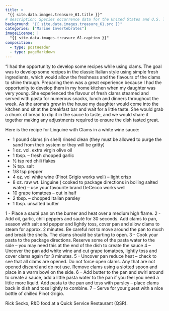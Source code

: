 ```yaml
---
title: >
 "{{ site.data.images.treasure_61.title }}"
# description: Species occurrence data for the United States and U.S. Territories.
background: "{{ site.data.images.treasure_61.src }}"
categories: ["Marine Invertebrates"]
imageLicense: |
  "{{ site.data.images.treasure_61.caption }}"
composition:
  - type: postHeader
  - type: pageMarkdown
---
```


“I had the opportunity to develop some recipes while using clams. The goal was to develop some recipes in the classic Italian style using simple fresh ingredients, which would allow the freshness and the flavours of the clams to shine through. Preparing them was a great experience because I had the opportunity to develop them in my home kitchen when my daughter was very young. She experienced the flavour of fresh clams steamed and served with pasta for numerous snacks, lunch and dinners throughout the week. As the aroma’s grew in the house my daughter would come into the kitchen and sit at the breakfast bar and wait for a little taste. She would grab a chunk of bread to dip it in the sauce to taste, and we would share it together making any adjustments required to ensure the dish tasted great.

Here is the recipe for Linguine with Clams in a white wine sauce:
- 1 pound clams (in shell) rinsed clean (they must be allowed to purge the sand from their system or they will be gritty)
- 1 oz. vol. extra virgin olive oil
- 1 tbsp. – fresh chopped garlic
- ½ tsp red chili flakes
- ¼ tsp. salt
- 1/8 tsp pepper
- 4 oz. vol white wine (Pinot Grigio works well) – light crisp
- 8 oz. raw wt. Linguine ( cooked to package directions in boiling salted water) – use your favourite brand DeCecco works well
- 10 grape tomatoes – cut in half
- 2 tbsp. – chopped Italian parsley
- 1 tbsp. unsalted butter

1 - Place a sauté pan on the burner and heat over a medium high flame.
2 - Add oil, garlic, chili peppers and sauté for 30 seconds. Add clams to pan, season with salt and pepper and lightly toss, cover pan and allow clams to steam for approx. 2 minutes. Be careful not to move around the pan to much and break the shells. The clams should be starting to open.
3 - Cook your pasta to the package directions. Reserve some of the pasta water to the side – you may need this at the end of the dish to create the sauce
4 – Uncover the pan add white wine and cut grape tomatoes, lightly toss and cover clams again for 3 minutes.
5 - Uncover pan reduce heat – check to see that all clams are opened. Do not force open clams. Any that are not opened discard and do not use. Remove clams using a slotted spoon and place in a warm bowl on the side.
6 – Add butter to the pan and swirl around to create a sauce, add a little pasta water to the pan if you feel you need a little more liquid. Add pasta to the pan and toss with parsley – place clams back in dish and toss lightly to combine.
7 – Serve for your guest with a nice bottle of chilled Pinot Grigio.

Rick Secko, R&D food at a Quick Service Restaurant (QSR).